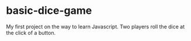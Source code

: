 # basic-dice-game
My first project on the way to learn Javascript. Two players roll the dice at the click of a button.
